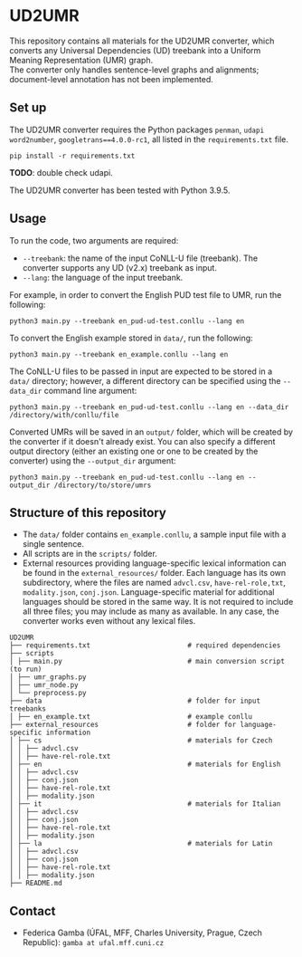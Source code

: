 # UD2UMR
This repository contains all materials for the UD2UMR converter, which converts any Universal Dependencies (UD) treebank
into a Uniform Meaning Representation (UMR) graph. \
The converter only handles sentence-level graphs and alignments; document-level annotation has not been implemented.

## Set up
The UD2UMR converter requires the Python packages `penman`, `udapi` `word2number`, `googletrans==4.0.0-rc1`, all listed
in the `requirements.txt` file.

```commandline
pip install -r requirements.txt
```

**TODO**: double check udapi.

The UD2UMR converter has been tested with Python 3.9.5.

## Usage
To run the code, two arguments are required:
* `--treebank`: the name of the input CoNLL-U file (treebank). The converter supports any UD (v2.x) treebank as input.
* `--lang`: the language of the input treebank.

For example, in order to convert the English PUD test file to UMR, run the following:

```commandline
python3 main.py --treebank en_pud-ud-test.conllu --lang en
```

To convert the English example stored in `data/`, run the following:
```commandline
python3 main.py --treebank en_example.conllu --lang en
```

The CoNLL-U files to be passed in input are expected to be stored in a `data/` directory;
however, a different directory can be specified using the `--data_dir` command line argument:

```commandline
python3 main.py --treebank en_pud-ud-test.conllu --lang en --data_dir /directory/with/conllu/file
```

Converted UMRs will be saved in an `output/` folder, which will be created by the converter if it doesn't already exist.
You can also specify a different output directory (either an existing one or one to be created by the converter) using
the `--output_dir` argument:

```commandline
python3 main.py --treebank en_pud-ud-test.conllu --lang en --output_dir /directory/to/store/umrs
```

## Structure of this repository

* The `data/` folder contains `en_example.conllu`, a sample input file with a single sentence.
* All scripts are in the `scripts/` folder.
* External resources providing language-specific lexical information can be found in the `external_resources/` folder.
Each language has its own subdirectory, where the files are named `advcl.csv`, `have-rel-role,txt`, `modality.json`,
`conj.json`. Language-specific material for additional languages should be stored in the same way.
It is not required to include all three files; you may include as many as available. In any case, the converter works
even without any lexical files.

```
UD2UMR
├── requirements.txt                        # required dependencies
├── scripts
│ ├── main.py                               # main conversion script (to run) 
│ ├── umr_graphs.py
│ ├── umr_node.py
│ └── preprocess.py      
├── data                                    # folder for input treebanks 
│ ├── en_example.txt                        # example conllu
├── external_resources                      # folder for language-specific information
│ ├── cs                                    # materials for Czech
│ │ ├── advcl.csv
│ │ ├── have-rel-role.txt
│ ├── en                                    # materials for English
│ │ ├── advcl.csv
│ │ ├── conj.json
│ │ ├── have-rel-role.txt
│ │ ├── modality.json
│ ├── it                                    # materials for Italian
│ │ ├── advcl.csv
│ │ ├── conj.json
│ │ ├── have-rel-role.txt
│ │ ├── modality.json
│ ├── la                                    # materials for Latin
│ │ ├── advcl.csv
│ │ ├── conj.json
│ │ ├── have-rel-role.txt
│ │ ├── modality.json   
├── README.md         
```

## Contact
* Federica Gamba (ÚFAL, MFF, Charles University, Prague, Czech Republic): `gamba at ufal.mff.cuni.cz`